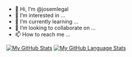 - 👋 Hi, I’m @josemlegal
- 👀 I’m interested in ...
- 🌱 I’m currently learning ...
- 💞️ I’m looking to collaborate on ...
- 📫 How to reach me ...

[![My GitHub Stats](https://github-readme-stats.vercel.app/api/?username=josemlegal&count_private=true&theme=tokyonight&showicons=true)]()
[![My GitHub Language Stats](https://github-readme-stats.vercel.app/api/top-langs/?username=josemlegal&langs_count=5&theme=tokyonight)]()


<!---
josemlegal/josemlegal is a ✨ special ✨ repository because its `README.md` (this file) appears on your GitHub profile.
You can click the Preview link to take a look at your changes.
--->
